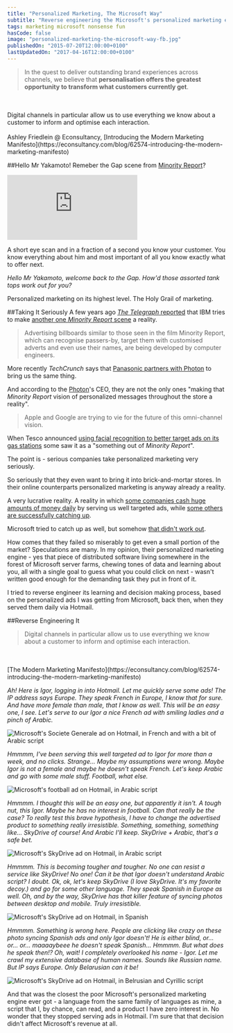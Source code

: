 ```yaml
---
title: "Personalized Marketing, The Microsoft Way"
subtitle: "Reverse engineering the Microsoft's personalized marketing engine."
tags: marketing microsoft nonsense fun
hasCode: false
image: "personalized-marketing-the-microsoft-way-fb.jpg"
publishedOn: "2015-07-20T12:00:00+0100"
lastUpdatedOn: "2017-04-16T12:00:00+0100"
---
```

> In the quest to deliver outstanding brand experiences across channels, we believe that **personalisation offers the greatest opportunity to transform what customers currently get**.
<br/>
<br/>
Digital channels in particular allow us to use everything we know about a customer to inform and optimise each interaction.
<br/>
<br/>
Ashley Friedlein @ Econsultancy, [Introducing the Modern Marketing Manifesto](https://econsultancy.com/blog/62574-introducing-the-modern-marketing-manifesto)

##Hello Mr Yakamoto!
Remeber the Gap scene from [Minority Report](https://en.wikipedia.org/wiki/Minority_Report_%28film%29)?

<iframe class="youtube" src="https://www.youtube.com/embed/ITjsb22-EwQ?rel=0&amp;showinfo=0" frameborder="0" allowfullscreen></iframe>

A short eye scan and in a fraction of a second you know your customer. You know everything about him and most important of all you know exactly what to offer next.

*Hello Mr Yakamoto, welcome back to the Gap. How'd those assorted tank tops work out for you?*

Personalized marketing on its highest level. The Holy Grail of marketing.

##Taking It Seriously
A few years ago [*The Telegraph* reported](http://www.telegraph.co.uk/technology/news/7920057/Minority-Report-style-advertising-billboards-to-target-consumers.html) that IBM tries to make [another one *Minority Report* scene](https://www.youtube.com/watch?v=7bXJ_obaiYQ) a reality.

> Advertising billboards similar to those seen in the film Minority Report, which can recognise passers-by, target them with customised adverts and even use their names, are being developed by computer engineers. 

More recently *TechCrunch* says that [Panasonic partners with Photon](http://techcrunch.com/2014/11/16/panasonic-partners-with-photon/) to bring us the same thing.

And according to the [Photon](http://www.photon.in/)'s CEO, they are not the only ones "making that *Minority Report* vision of personalized messages throughout the store a reality".

> Apple and Google are trying to vie for the future of this omni-channel vision.

When Tesco announced [using facial recognition to better target ads on its gas stations](http://www.bbc.com/news/technology-24803378) some saw it as a "something out of *Minority Report*".

The point is - serious companies take personalized marketing very seriously.

So seriously that they even want to bring it into brick-and-mortar stores. In their online counterparts personalized marketing is anyway already a reality.

A very lucrative reality. A reality in which [some companies cash huge amounts of money daily](https://blog.hubspot.com/blog/tabid/6307/bid/33784/An-Industry-Breakdown-of-Google-s-100-Million-Per-Day-Advertising-Revenue-INFOGRAPHIC.aspx) by serving us well targeted ads, while [some others are successfully catching up](http://www.statista.com/statistics/277229/facebooks-annual-revenue-and-net-income/).

Microsoft tried to catch up as well, but somehow [that didn't work out](http://uk.businessinsider.com/microsoft-advertising-sales-team-redundancies-2014-10?op=1?r=US).

How comes that they failed so miserably to get even a small portion of the market? Speculations are many. In my opinion, their personalized marketing engine - yes that piece of distributed software living somewhere in the forest of Microsoft server farms, chewing tones of data and learning about you, all with a single goal to guess what you could click on next - wasn't written good enough for the demanding task they put in front of it.

I tried to reverse engineer its learning and decision making process, based on the personalized ads I was getting from Microsoft, back then, when they served them daily via Hotmail.

##Reverse Engineering It
> Digital channels in particular allow us to use everything we know about a customer to inform and optimise each interaction. 
<br/>
<br/>
[The Modern Marketing Manifesto](https://econsultancy.com/blog/62574-introducing-the-modern-marketing-manifesto)

*Ah! Here is Igor, logging in into Hotmail. Let me quickly serve some ads! The IP address says Europe. They speak French in Europe, I know that for sure. And have more female than male, that I know as well. This will be an easy one, I see. Let's serve to our Igor a nice French ad with smiling ladies and a pinch of Arabic.*

![Microsoft's Societe Generale ad on Hotmail, in French and with a bit of Arabic script](/resources/personalized-marketing-the-microsoft-way/microsoft-societe-generale-ad-on-hotmail-in-french-and-arabic-script.png)

*Hmmmm, I've been serving this well targeted ad to Igor for more than a week, and no clicks. Strange... Maybe my assumptions were wrong. Maybe Igor is not a female and maybe he doesn't speak French. Let's keep Arabic and go with some male stuff. Football, what else.*

![Microsoft's football ad on Hotmail, in Arabic script](/resources/personalized-marketing-the-microsoft-way/microsoft-football-ad-on-hotmail-in-arabic-script.png)

*Hmmmm. I thought this will be an easy one, but apparently it isn't. A tough nut, this Igor. Maybe he has no interest in football. Can that really be the case? To really test this brave hypothesis, I have to change the advertised product to something really irresistible. Something, something, something like... SkyDrive of course! And Arabic I'll keep. SkyDrive + Arabic, that's a safe bet.*

![Microsoft's SkyDrive ad on Hotmail, in Arabic script](/resources/personalized-marketing-the-microsoft-way/microsoft-sky-drive-ad-on-hotmail-in-arabic-script.png)

*Hmmmm. This is becoming tougher and tougher. No one can resist a service like SkyDrive! No one! Can it be that Igor doesn't understand Arabic script? I doubt. Ok, ok, let's keep SkyDrive (I love SkyDrive. It's my favorite decoy.) and go for some other language. They speak Spanish in Europe as well. Oh, and by the way, SkyDrive has that killer feature of syncing photos between desktop and mobile. Truly irresistible.*

![Microsoft's SkyDrive ad on Hotmail, in Spanish](/resources/personalized-marketing-the-microsoft-way/microsoft-sky-drive-ad-on-hotmail-in-spanish.png)

*Hmmmm. Something is wrong here. People are clicking like crazy on these photo syncing Spanish ads and only Igor doesn't! He is either blind, or... or... or... maaaaybeee he doesn't speak Spanish... Hmmmm. But what does he speak then!? Oh, wait! I completely overlooked his name - Igor. Let me crawl my extensive database of human names. Sounds like Russian name. But IP says Europe. Only Belarusian can it be!*

![Microsoft's SkyDrive ad on Hotmail, in Belrusian and Cyrillic script](/resources/personalized-marketing-the-microsoft-way/microsoft-sky-drive-ad-on-hotmail-in-belarusian-and-cyrillic-script.png)

And that was the closest the poor Microsoft's personalized marketing engine ever got - a language from the same family of languages as mine, a script that I, by chance, can read, and a product I have zero interest in. No wonder that they stopped serving ads in Hotmail. I'm sure that that decision didn't affect Microsoft's revenue at all.